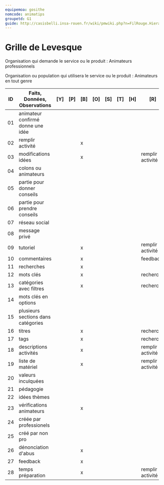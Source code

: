 ```yaml
---
equipemoa: gosithe
nomcode: animatips
groupetd: G1
guide: http://casisbelli.insa-rouen.fr/wiki/pmwiki.php?n=FilRouge.HierachiserBesoins
---
```


# Grille de Levesque

Organisation qui demande le service ou le produit : Animateurs professionnels

Organisation ou population qui utilisera le service ou le produit : Animateurs en tout genre

| ID | Faits, Données, Observations | [Y] | [P] | [B] | [O] | [S] | [T] | [H] | [R] |
|----|------------------------------|----------|----------|--------|-------------|----------|----------|-----------|------------|
| 01 |animateur confirmé donne une idée|       |          |        |             |          |          |           |            |
| 02 | remplir activité             |          |          |    x   |             |          |          |           |            |
| 03 | modifications idées          |          |          |    x   |             |          |          |           | remplir activité |
| 04 | colons ou animateurs         |          |          |        |             |          |          |           |            |
| 05 | partie pour donner conseils  |          |          |        |             |          |          |           |            |
| 06 | partie pour prendre conseils |          |          |        |             |          |          |           |            |
| 07 | réseau social                |          |          |        |             |          |          |           |            |
| 08 | message privé                |          |          |        |             |          |          |           |            |
| 09 | tutoriel                     |          |          |   x    |             |          |          |           | remplir activité |
| 10 | commentaires                 |          |          |   x    |             |          |          |           | feedback   |
| 11 | recherches                   |          |          |   x    |             |          |          |           |            |
| 12 | mots clés                    |          |          |   x    |             |          |          |           | recherche  |
| 13 | catégories avec filtres      |          |          |   x    |             |          |          |           | recherche  |
| 14 | mots clés en options         |          |          |        |             |          |          |           |            |
| 15 | plusieurs sections dans catégories|          |          |        |             |          |          |           |       |
| 16 | titres                       |          |          |   x    |             |          |          |           | recherche  |
| 17 | tags                         |          |          |   x    |             |          |          |           | recherche  |
| 18 | descriptions activités       |          |          |   x    |             |          |          |           | remplir activité |
| 19 | liste de matériel            |          |          |   x    |             |          |          |           | remplir activité |
| 20 | valeurs inculquées           |          |          |        |             |          |          |           |            |
| 21 | pédagogie                    |          |          |        |             |          |          |           |            |
| 22 | idées thèmes                 |          |          |        |             |          |          |           |            |
| 23 | vérifications animateurs     |          |          |   x    |             |          |          |           |            |
| 24 | créée par professionels      |          |          |        |             |          |          |           |            |
| 25 | créé par non pro             |          |          |        |             |          |          |           |            |
| 26 | dénonciation d'abus          |          |          |   x    |             |          |          |           |            |
| 27 | feedback                     |          |          |   x    |             |          |          |           |            |
| 28 | temps préparation            |          |          |   x    |             |          |          |           | remplir activité |
  
